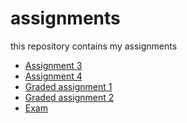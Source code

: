 # assignments
this repository contains my assignments 
* [Assignment 3](https://github.com/EvelinedeVeld/assignments/blob/master/assignment3-checkpoint.ipynb)
* [Assignment 4](https://github.com/EvelinedeVeld/assignments/blob/master/assignment4-checkpoint.ipynb)
* [Graded assignment 1](https://github.com/EvelinedeVeld/assignments/blob/master/Graded_assignment1%20(1)-checkpoint.ipynb)
* [Graded assignment 2](https://github.com/EvelinedeVeld/assignments/blob/master/Graded_assignment_2%20(1)-checkpoint.ipynb)
* [Exam](https://github.com/maxvsprang/assignment/blob/master/exam_june_7_2018%20(maxvansprang).ipynb)
